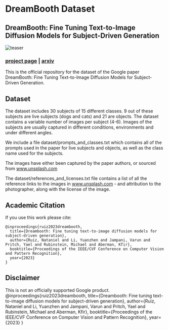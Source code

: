 # DreamBooth Dataset
## DreamBooth: Fine Tuning Text-to-Image Diffusion Models for Subject-Driven Generation

![teaser](docs/teaser_static.jpg)

### [project page](https://dreambooth.github.io/) | [arxiv](https://arxiv.org/abs/2208.12242)

This is the official repository for the dataset of the Google paper DreamBooth: Fine Tuning Text-to-Image Diffusion Models for Subject-Driven Generation.

## Dataset

The dataset includes 30 subjects of 15 different classes. 9 out of these subjects are live subjects (dogs and cats) and 21 are objects. The dataset contains a variable number of images per subject (4-6). Images of the subjects are usually captured in different conditions, environments and under different angles.

We include a file dataset/prompts\_and\_classes.txt which contains all of the prompts used in the paper for live subjects and objects, as well as the class name used for the subjects.

The images have either been captured by the paper authors, or sourced from www.unsplash.com

The dataset/references\_and\_licenses.txt file contains a list of all the reference links to the images in www.unsplash.com - and attribution to the photographer, along with the license of the image.

## Academic Citation

If you use this work please cite:
```
@inproceedings{ruiz2023dreambooth,
  title={Dreambooth: Fine tuning text-to-image diffusion models for subject-driven generation},
  author={Ruiz, Nataniel and Li, Yuanzhen and Jampani, Varun and Pritch, Yael and Rubinstein, Michael and Aberman, Kfir},
  booktitle={Proceedings of the IEEE/CVF Conference on Computer Vision and Pattern Recognition},
  year={2023}
}
```

## Disclaimer

This is not an officially supported Google product.
@inproceedings{ruiz2023dreambooth,
  title={Dreambooth: Fine tuning text-to-image diffusion models for subject-driven generation},
  author={Ruiz, Nataniel and Li, Yuanzhen and Jampani, Varun and Pritch, Yael and Rubinstein, Michael and Aberman, Kfir},
  booktitle={Proceedings of the IEEE/CVF Conference on Computer Vision and Pattern Recognition},
  year={2023}
}
